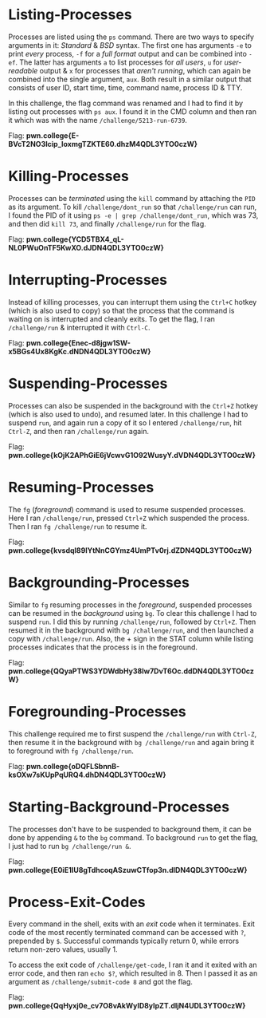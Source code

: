 # Listing-Processes

Processes are listed using the `ps` command. There are two ways to specify arguments in it: *Standard* & *BSD* syntax. The first one has arguments `-e` to print *every* process, `-f` for a *full format* output and can be combined into `-ef`. The latter has arguments `a` to list processes for *all users*, `u` for *user-readable* output & `x` for processes that *aren't running*, which can again be combined into the single argument, `aux`. Both result in a similar output that consists of user ID, start time, time, command name, process ID & TTY. 

In this challenge, the flag command was renamed and I had to find it by listing out processes with `ps aux`. I found it in the CMD column and then ran it which was with the name `/challenge/5213-run-6739`.

Flag: **pwn.college{E-BVcT2NO3Icip_IoxmgTZKTE60.dhzM4QDL3YTO0czW}**

# Killing-Processes

Processes can be *terminated* using the `kill` command by attaching the `PID` as its argument. To kill `/challenge/dont_run` so that `/challenge/run` can run, I found the PID of it using `ps -e | grep /challenge/dont_run`, which was 73, and then did `kill 73`, and finally `/challenge/run` for the flag. 

Flag: **pwn.college{YCD5TBX4_qL-NL0PWuOnTF5KwXO.dJDN4QDL3YTO0czW}**

# Interrupting-Processes

Instead of killing processes, you can interrupt them using the `Ctrl+C` hotkey (which is also used to copy) so that the process that the command is waiting on is interrupted and cleanly exits. To get the flag, I ran `/challenge/run` & interrupted it with `Ctrl-C`.

Flag: **pwn.college{Enec-d8jgw1SW-x5BGs4Ux8KgKc.dNDN4QDL3YTO0czW}**

# Suspending-Processes

Processes can also be suspended in the background with the `Ctrl+Z` hotkey (which is also used to undo), and resumed later. In this challenge I had to suspend `run`, and again run a copy of it so I entered `/challenge/run`, hit `Ctrl-Z`, and then ran `/challenge/run` again.

Flag: **pwn.college{kOjK2APhGiE6jVcwvG1O92WusyY.dVDN4QDL3YTO0czW}**

# Resuming-Processes

The `fg` (*foreground*) command is used to resume suspended processes. Here I ran `/challenge/run`, pressed `Ctrl+Z` which suspended the process. Then I ran `fg /challenge/run` to resume it.

Flag: **pwn.college{kvsdql89IYtNnCGYmz4UmPTv0rj.dZDN4QDL3YTO0czW}**

# Backgrounding-Processes

Similar to `fg` resuming processes in the *foreground*, suspended processes can be resumed in the *background* using `bg`. To clear this challenge I had to suspend `run`. I did this by running `/challenge/run`, followed by `Ctrl+Z`. Then resumed it in the background with `bg /challenge/run`, and then launched a copy with `/challenge/run`. Also, the + sign in the STAT column while listing processes indicates that the process is in the foreground.

Flag: **pwn.college{QQyaPTWS3YDWdbHy38Iw7DvT6Oc.ddDN4QDL3YTO0czW}**

# Foregrounding-Processes

This challenge required me to first suspend the `/challenge/run` with `Ctrl-Z`, then resume it in the background with `bg /challenge/run` and again bring it to foreground with `fg /challenge/run`.

Flag: **pwn.college{oDQFLSbnnB-ksOXw7sKUpPqURQ4.dhDN4QDL3YTO0czW}**

# Starting-Background-Processes

The processes don't have to be suspended to background them, it can be done by appending `&` to the `bg` command. To background `run` to get the flag, I just had to run `bg /challenge/run &`. 

Flag: **pwn.college{E0iE1IU8gTdhcoqASzuwCTfop3n.dlDN4QDL3YTO0czW}**

# Process-Exit-Codes

Every command in the shell, exits with an *exit* code when it terminates. Exit code of the most recently terminated command can be accessed with `?`, prepended by `$`. Successful commands typically return 0, while errors return non-zero values, usually 1. 

To access the exit code of `/challenge/get-code`, I ran it and it exited with an error code, and then ran `echo $?`, which resulted in 8. Then I passed it as an argument as `/challenge/submit-code 8` and got the flag.

Flag: **pwn.college{QqHyxj0e_cv7O8vAkWyID8yIpZT.dljN4UDL3YTO0czW}**